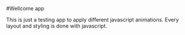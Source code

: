 #Wellcome app

This is just a testing app to apply different javascript animations.
Every layout and styling is done with javascript.
